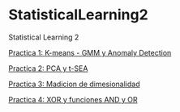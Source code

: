 # StatisticalLearning2
Statistical Learning 2


<a href="https://github.com/HectorMendia/StatisticalLearning2/blob/master/Practica1_Kmeans_GMM_AnomalyDect.ipynb">Practica 1: K-means - GMM y Anomaly Detection </a>


<a href="https://github.com/HectorMendia/StatisticalLearning2/blob/master/Practica2_PCA_tNSE.ipynb">Practica 2: PCA y t-SEA </a>


<a href="https://github.com/HectorMendia/StatisticalLearning2/blob/master/Practica3_Dimensionalidad.ipynb">Practica 3: Madicion de dimesionalidad</a>


<a href="https://github.com/HectorMendia/StatisticalLearning2/blob/master/Practica3_Dimensionalidad.ipynb">Practica 4: XOR y funciones AND y OR</a>




